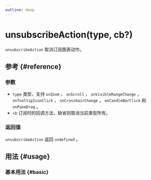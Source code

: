```yaml
---
outline: deep
---
```


# unsubscribeAction(type, cb?)
`unsubscribeAction` 取消订阅图表动作。

## 参考 {#reference}
<!-- @include: @/@views/api/references/instance/unsubscribeAction.md -->

### 参数
- `type` 类型，支持 `onZoom` ， `onScroll` ， `onVisibleRangeChange` ， `onTooltipIconClick` ， `onCrosshairChange` ， `onCandleBarClick` 和 `onPaneDrag` 。
- `cb` 订阅时的回调方法，缺省则取消当前类型所有。

### 返回值
`unsubscribeAction` 返回 `undefined` 。

## 用法 {#usage}
<script setup>
import UnsubscribeAction from '../../../@views/api/samples/unsubscribeAction/index.vue'
</script>

### 基本用法 {#basic}
<UnsubscribeAction/>